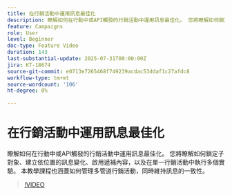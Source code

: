 ```yaml
---
title: 在行銷活動中運用訊息最佳化
description: 瞭解如何在行動中或API觸發的行銷活動中運用訊息最佳化。 您將瞭解如何鎖定子對象、建立依位置的訊息變化、啟用遞補內容，以及在單一行銷活動中執行多個實驗。 本教學課程也涵蓋如何管理多管道行銷活動，同時維持訊息的一致性。
feature: Campaigns
role: User
level: Beginner
doc-type: Feature Video
duration: 143
last-substantial-update: 2025-07-31T00:00:00Z
jira: KT-18674
source-git-commit: e0713e7265468f749239acdac53ddaf1c27afdc8
workflow-type: tm+mt
source-wordcount: '106'
ht-degree: 0%

---
```



# 在行銷活動中運用訊息最佳化

瞭解如何在行動中或API觸發的行銷活動中運用訊息最佳化。 您將瞭解如何鎖定子對象、建立依位置的訊息變化、啟用遞補內容，以及在單一行銷活動中執行多個實驗。 本教學課程也涵蓋如何管理多管道行銷活動，同時維持訊息的一致性。

>[!VIDEO](https://video.tv.adobe.com/v/3470368/?learn=on&enablevpops)
